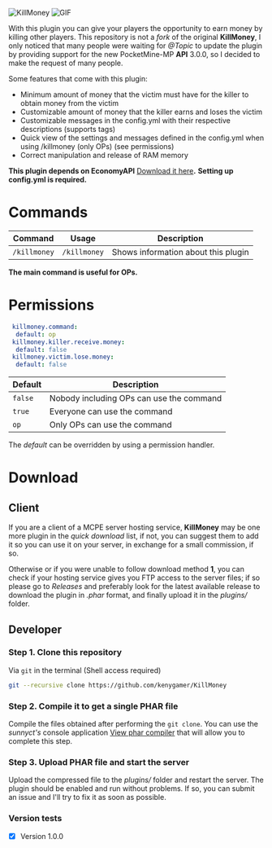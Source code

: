 ![KillMoney](http://image.ibb.co/eNQEJQ/IMG_0048.png)
![GIF](http://www.gifmania.co.uk/Objects-Animated-Gifs/Animated-Money/Gold-Coins/Dolar-Symbol-Gold-Coin-80394.gif)

With this plugin you can give your players the opportunity to earn money by killing other players. This repository is not a *fork* of the original **KillMoney**, I only noticed that many people were waiting for *@Topic* to update the plugin by providing support for the new PocketMine-MP **API** 3.0.0, so I decided to make the request of many people.

Some features that come with this plugin:
- Minimum amount of money that the victim must have for the killer to obtain money from the victim
- Customizable amount of money that the killer earns and loses the victim
- Customizable messages in the config.yml with their respective descriptions (supports tags)
- Quick view of the settings and messages defined in the config.yml when using /killmoney (only OPs) (see permissions)
- Correct manipulation and release of RAM memory

**This plugin depends on EconomyAPI** [Download it here](https://poggit.pmmp.io/p/EconomyAPI/5.7)**.**
**Setting up config.yml is required.**

# Commands

| Command  | Usage | Description |
| ------------- | ------------- | ------------- |
| `/killmoney`  | `/killmoney`  | Shows information about this plugin |

**The main command is useful for OPs.**

# Permissions

```yaml
 killmoney.command:
  default: op
 killmoney.killer.receive.money:
  default: false
 killmoney.victim.lose.money:
  default: false
  ```
  
  | Default | Description |
  | ------- | ----------- |
  | ```false``` | Nobody including OPs can use the command |
  | ``` true ``` | Everyone can use the command |
  | ``` op ``` | Only OPs can use the command |
  
  The *default* can be overridden by using a permission handler.
  
# Download

## Client

If you are a client of a MCPE server hosting service, **KillMoney** may be one more plugin in the *quick download* list, if not, you can suggest them to add it so you can use it on your server, in exchange for a small commission, if so.

Otherwise or if you were unable to follow download method **1**, you can check if your hosting service gives you FTP access to the server files; if so please go to *Releases* and preferably look for the latest available release to download the plugin in *.phar* format, and finally upload it in the *plugins/* folder.

## Developer

### Step 1. Clone this repository

Via ```git``` in the terminal (Shell access required)

```sh
git --recursive clone https://github.com/kenygamer/KillMoney
```

### Step 2. Compile it to get a single PHAR file

Compile the files obtained after performing the `git clone`. You can use the *sunnyct's* console application [View phar compiler](https://github.com/sunnyct/phar-compiler) that will allow you to complete this step.

### Step 3. Upload PHAR file and start the server

Upload the compressed file to the *plugins/* folder and restart the server. The plugin should be enabled and run without problems. If so, you can submit an issue and I'll try to fix it as soon as possible.

### Version tests
- [X] Version 1.0.0
